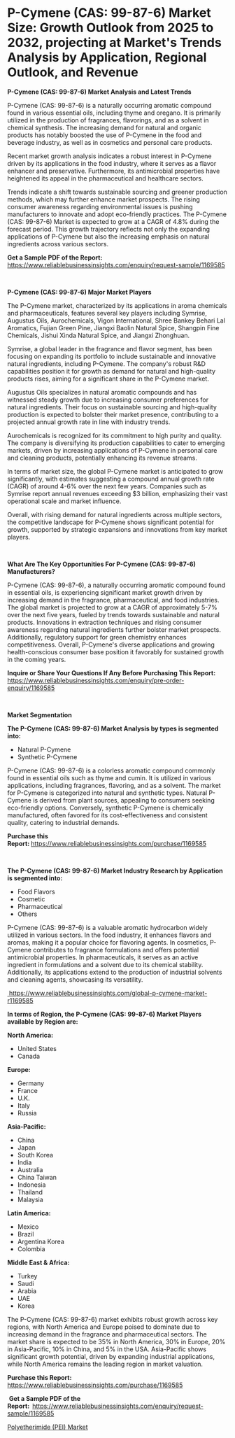 <p><h1>P-Cymene (CAS: 99-87-6) Market Size: Growth Outlook from 2025 to 2032, projecting at Market's Trends Analysis by Application, Regional Outlook, and Revenue</h1></p><p><strong>P-Cymene (CAS: 99-87-6) Market Analysis and Latest Trends</strong></p>
<p><p>P-Cymene (CAS: 99-87-6) is a naturally occurring aromatic compound found in various essential oils, including thyme and oregano. It is primarily utilized in the production of fragrances, flavorings, and as a solvent in chemical synthesis. The increasing demand for natural and organic products has notably boosted the use of P-Cymene in the food and beverage industry, as well as in cosmetics and personal care products. </p><p>Recent market growth analysis indicates a robust interest in P-Cymene driven by its applications in the food industry, where it serves as a flavor enhancer and preservative. Furthermore, its antimicrobial properties have heightened its appeal in the pharmaceutical and healthcare sectors. </p><p>Trends indicate a shift towards sustainable sourcing and greener production methods, which may further enhance market prospects. The rising consumer awareness regarding environmental issues is pushing manufacturers to innovate and adopt eco-friendly practices. The P-Cymene (CAS: 99-87-6) Market is expected to grow at a CAGR of 4.8% during the forecast period. This growth trajectory reflects not only the expanding applications of P-Cymene but also the increasing emphasis on natural ingredients across various sectors.</p></p>
<p><strong>Get a Sample PDF of the Report:&nbsp;</strong> <a href="https://www.reliablebusinessinsights.com/enquiry/request-sample/1169585?utm_campaign=3083&utm_medium=2&utm_source=Github&utm_content=ia&utm_term=04042025&utm_id=p-cymene-cas-99-87-6">https://www.reliablebusinessinsights.com/enquiry/request-sample/1169585</a></p>
<p>&nbsp;</p>
<p><strong>P-Cymene (CAS: 99-87-6) Major Market Players</strong></p>
<p><p>The P-Cymene market, characterized by its applications in aroma chemicals and pharmaceuticals, features several key players including Symrise, Augustus Oils, Aurochemicals, Vigon International, Shree Bankey Behari Lal Aromatics, Fujian Green Pine, Jiangxi Baolin Natural Spice, Shangpin Fine Chemicals, Jishui Xinda Natural Spice, and Jiangxi Zhonghuan.</p><p>Symrise, a global leader in the fragrance and flavor segment, has been focusing on expanding its portfolio to include sustainable and innovative natural ingredients, including P-Cymene. The company's robust R&D capabilities position it for growth as demand for natural and high-quality products rises, aiming for a significant share in the P-Cymene market.</p><p>Augustus Oils specializes in natural aromatic compounds and has witnessed steady growth due to increasing consumer preferences for natural ingredients. Their focus on sustainable sourcing and high-quality production is expected to bolster their market presence, contributing to a projected annual growth rate in line with industry trends.</p><p>Aurochemicals is recognized for its commitment to high purity and quality. The company is diversifying its production capabilities to cater to emerging markets, driven by increasing applications of P-Cymene in personal care and cleaning products, potentially enhancing its revenue streams.</p><p>In terms of market size, the global P-Cymene market is anticipated to grow significantly, with estimates suggesting a compound annual growth rate (CAGR) of around 4-6% over the next few years. Companies such as Symrise report annual revenues exceeding $3 billion, emphasizing their vast operational scale and market influence.</p><p>Overall, with rising demand for natural ingredients across multiple sectors, the competitive landscape for P-Cymene shows significant potential for growth, supported by strategic expansions and innovations from key market players.</p></p>
<p>&nbsp;</p>
<p><strong>What Are The Key Opportunities For P-Cymene (CAS: 99-87-6) Manufacturers?</strong></p>
<p><p>P-Cymene (CAS: 99-87-6), a naturally occurring aromatic compound found in essential oils, is experiencing significant market growth driven by increasing demand in the fragrance, pharmaceutical, and food industries. The global market is projected to grow at a CAGR of approximately 5-7% over the next five years, fueled by trends towards sustainable and natural products. Innovations in extraction techniques and rising consumer awareness regarding natural ingredients further bolster market prospects. Additionally, regulatory support for green chemistry enhances competitiveness. Overall, P-Cymene's diverse applications and growing health-conscious consumer base position it favorably for sustained growth in the coming years.</p></p>
<p><strong>Inquire or Share Your Questions If Any Before Purchasing This Report:</strong> <a href="https://www.reliablebusinessinsights.com/enquiry/pre-order-enquiry/1169585?utm_campaign=3083&utm_medium=2&utm_source=Github&utm_content=ia&utm_term=04042025&utm_id=p-cymene-cas-99-87-6">https://www.reliablebusinessinsights.com/enquiry/pre-order-enquiry/1169585</a></p>
<p>&nbsp;</p>
<p><strong>Market Segmentation</strong></p>
<p><strong>The P-Cymene (CAS: 99-87-6) Market Analysis by types is segmented into:</strong></p>
<p><ul><li>Natural P-Cymene</li><li>Synthetic P-Cymene</li></ul></p>
<p><p>P-Cymene (CAS: 99-87-6) is a colorless aromatic compound commonly found in essential oils such as thyme and cumin. It is utilized in various applications, including fragrances, flavoring, and as a solvent. The market for P-Cymene is categorized into natural and synthetic types. Natural P-Cymene is derived from plant sources, appealing to consumers seeking eco-friendly options. Conversely, synthetic P-Cymene is chemically manufactured, often favored for its cost-effectiveness and consistent quality, catering to industrial demands.</p></p>
<p><strong>Purchase this Report:&nbsp;</strong><a href="https://www.reliablebusinessinsights.com/purchase/1169585?utm_campaign=3083&utm_medium=2&utm_source=Github&utm_content=ia&utm_term=04042025&utm_id=p-cymene-cas-99-87-6">https://www.reliablebusinessinsights.com/purchase/1169585</a></p>
<p>&nbsp;</p>
<p><strong>The P-Cymene (CAS: 99-87-6) Market Industry Research by Application is segmented into:</strong></p>
<p><ul><li>Food Flavors</li><li>Cosmetic</li><li>Pharmaceutical</li><li>Others</li></ul></p>
<p><p>P-Cymene (CAS: 99-87-6) is a valuable aromatic hydrocarbon widely utilized in various sectors. In the food industry, it enhances flavors and aromas, making it a popular choice for flavoring agents. In cosmetics, P-Cymene contributes to fragrance formulations and offers potential antimicrobial properties. In pharmaceuticals, it serves as an active ingredient in formulations and a solvent due to its chemical stability. Additionally, its applications extend to the production of industrial solvents and cleaning agents, showcasing its versatility.</p></p>
<p><a href="https://www.reliablebusinessinsights.com/global-p-cymene-market-r1169585?utm_campaign=3083&utm_medium=2&utm_source=Github&utm_content=ia&utm_term=04042025&utm_id=p-cymene-cas-99-87-6">&nbsp;https://www.reliablebusinessinsights.com/global-p-cymene-market-r1169585</a></p>
<p><strong>In terms of Region, the P-Cymene (CAS: 99-87-6) Market Players available by Region are:</strong></p>
<p>
    <p> <strong> North America: </strong>
        <ul>
            <li>United States</li>
            <li>Canada</li>
        </ul>
        </p> 
    <p> <strong> Europe: </strong>
        <ul>
            <li>Germany</li>
            <li>France</li>
            <li>U.K.</li>
            <li>Italy</li>
            <li>Russia</li>
        </ul>
        </p> 
    <p> <strong> Asia-Pacific: </strong>
        <ul>
            <li>China</li>
            <li>Japan</li>
            <li>South Korea</li>
            <li>India</li>
            <li>Australia</li>
            <li>China Taiwan</li>
            <li>Indonesia</li>
            <li>Thailand</li>
            <li>Malaysia</li>
        </ul>
        </p> 
    <p> <strong> Latin America: </strong>
        <ul>
            <li>Mexico</li>
            <li>Brazil</li>
            <li>Argentina Korea</li>
            <li>Colombia</li>
        </ul>
        </p> 
    <p> <strong> Middle East & Africa: </strong>
        <ul>
            <li>Turkey</li>
            <li>Saudi</li>
            <li>Arabia</li>
            <li>UAE</li>
            <li>Korea</li>
        </ul>
    </p>
    </p>
<p><p>The P-Cymene (CAS: 99-87-6) market exhibits robust growth across key regions, with North America and Europe poised to dominate due to increasing demand in the fragrance and pharmaceutical sectors. The market share is expected to be 35% in North America, 30% in Europe, 20% in Asia-Pacific, 10% in China, and 5% in the USA. Asia-Pacific shows significant growth potential, driven by expanding industrial applications, while North America remains the leading region in market valuation.</p></p>
<p><strong>Purchase this Report: </strong><a href="https://www.reliablebusinessinsights.com/purchase/1169585?utm_campaign=3083&utm_medium=2&utm_source=Github&utm_content=ia&utm_term=04042025&utm_id=p-cymene-cas-99-87-6">https://www.reliablebusinessinsights.com/purchase/1169585</a></p>
<p>&nbsp;<strong>Get a Sample PDF of the Report:&nbsp;&nbsp;</strong><a href="https://www.reliablebusinessinsights.com/enquiry/request-sample/1169585?utm_campaign=3083&utm_medium=2&utm_source=Github&utm_content=ia&utm_term=04042025&utm_id=p-cymene-cas-99-87-6">https://www.reliablebusinessinsights.com/enquiry/request-sample/1169585</a></p>
<p><strong></strong></p>
<p><p><a href="https://github.com/ternainglin/Market-Research-Report-List-1/blob/main/polyetherimide-pei-market.md?utm_campaign=3083&utm_medium=2&utm_source=Github&utm_content=ia&utm_term=04042025&utm_id=p-cymene-cas-99-87-6">Polyetherimide (PEI) Market</a></p></p>